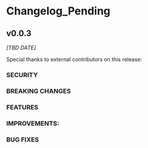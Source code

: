 # Changelog_Pending

## v0.0.3

*[TBD DATE]*

Special thanks to external contributors on this release:

### SECURITY

### BREAKING CHANGES

### FEATURES

### IMPROVEMENTS:

### BUG FIXES
